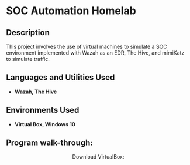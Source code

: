 <h1>SOC Automation Homelab</h1>

<h2>Description</h2>
This project involves the use of virtual machines to simulate a SOC environment implemented with Wazah as an EDR, The Hive, and mimiKatz to simulate traffic.   
<br />


<h2>Languages and Utilities Used</h2>

- <b>Wazah, The Hive</b> 


<h2>Environments Used </h2>

- <b>Virtual Box, Windows 10</b> 

<h2>Program walk-through:</h2>

<p align="center">
Download VirtualBox: <br/>

